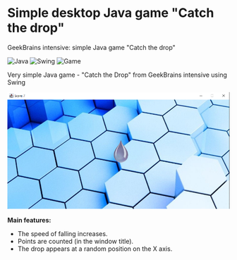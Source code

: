 # Simple desktop Java game "Catch the drop"

GeekBrains intensive: simple Java game "Catch the drop"

![Java](https://img.shields.io/badge/-Java-05122A?style=flat&logo=Java&logoColor=FFA518) ![Swing](https://img.shields.io/badge/-Swing-05122A?style=flat&logo=Swing) ![Game](https://img.shields.io/badge/-Game-05122A?style=flat&logo=Game)

Very simple Java game - "Catch the Drop" from GeekBrains intensive using Swing

![Frontend image](src/ru/rb/list/s/resources/screenshot.png)

**Main features:**
- The speed of falling increases.
- Points are counted (in the window title).
- The drop appears at a random position on the X axis.
